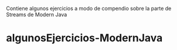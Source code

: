 Contiene algunos ejercicios a modo de compendio sobre la parte de Streams de Modern Java 

# algunosEjercicios-ModernJava
